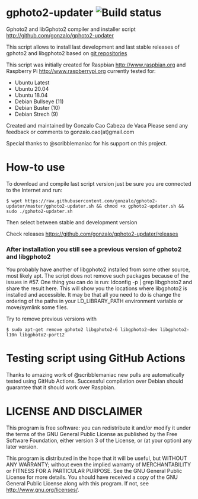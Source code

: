 gphoto2-updater ![Build status](https://github.com/gonzalo/gphoto2-updater/actions/workflows/test-build.yml/badge.svg)
===============

Gphoto2 and libGphoto2 compiler and installer script
http://github.com/gonzalo/gphoto2-updater

This script allows to install last development and last
stable releases of gphoto2 and libgphoto2 based on
[git repositories](https://github.com/gphoto/)

This script was initially created for Raspbian http://www.raspbian.org
and Raspberry Pi http://www.raspberrypi.org currently tested for:
 - Ubuntu Latest
 - Ubuntu 20.04
 - Ubuntu 18.04
 - Debian Bullseye (11)
 - Debian Buster (10)
 - Debian Strech (9)

Created and maintained by Gonzalo Cao Cabeza de Vaca
Please send any feedback or comments to gonzalo.cao(at)gmail.com

Special thanks to @scribblemaniac for his support on this project.

How-to use
==========
To download and compile last script version just be sure you are connected to
the Internet and run:

```
$ wget https://raw.githubusercontent.com/gonzalo/gphoto2-updater/master/gphoto2-updater.sh && chmod +x gphoto2-updater.sh && sudo ./gphoto2-updater.sh
```
Then select between stable and development version

Check releases
https://github.com/gonzalo/gphoto2-updater/releases

### After installation you still see a previous version of gphoto2 and libgphoto2
You probably have another of libgphoto2 installed from some other source, most likely apt. The script does not remove such packages because of the issues in #57. One thing you can do is run: ldconfig -p | grep libgphoto2 and share the result here. This will show you the locations where libgphoto2 is installed and accessible. It may be that all you need to do is change the ordering of the paths in your LD_LIBRARY_PATH environment variable or move/symlink some files.

Try to remove previous versions with
```
$ sudo apt-get remove gphoto2 libgphoto2-6 libgphoto2-dev libgphoto2-l10n libgphoto2-port12
```

Testing script using GitHub Actions
===================================
Thanks to amazing work of @scribblemaniac new pulls are automatically tested using GitHub Actions. Successful compilation over Debian should guarantee that it should work over Raspbian.

LICENSE AND DISCLAIMER
======================

This program is free software: you can redistribute it and/or modify
it under the terms of the GNU General Public License as published by
the Free Software Foundation, either version 3 of the License, or
(at your option) any later version.

This program is distributed in the hope that it will be useful,
but WITHOUT ANY WARRANTY; without even the implied warranty of
MERCHANTABILITY or FITNESS FOR A PARTICULAR PURPOSE.  See the
GNU General Public License for more details.
You should have received a copy of the GNU General Public License
along with this program.  If not, see <http://www.gnu.org/licenses/>.
